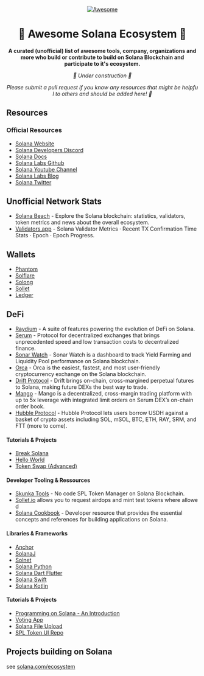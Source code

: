 <div align="center">

[![Awesome](https://awesome.re/badge.svg)](https://awesome.re)

# 🚀 Awesome Solana Ecosystem 🚀
  
 
  **A curated (unofficial) list of awesome tools, company, organizations and more who build or contribute to build on Solana Blockchain and participate to it's ecosystem.**
  
  *🚧 Under construction 🚧*
  
  *Please submit a pull request if you know any resources that might be helpful to others and should be added here! 🙏*
 
 </div>
 
 ## Resources 
  
 ### Official Resources 
 - [Solana Website](https://solana.com) 
 - [Solana Developers Discord](https://discord.com/invite/pquxPsq) 
 - [Solana Docs](https://docs.solana.com) 
 - [Solana Labs Github](https://github.com/solana-labs)  
 - [Solana Youtube Channel](https://www.youtube.com/SolanaFndn)
 - [Solana Labs Blog](https://medium.com/solana-labs) 
 - [Solana Twitter](https://twitter.com/solana)
 
  
 ## Unofficial Network Stats 
 - [Solana Beach](https://solanabeach.io/) - Explore the Solana blockchain: statistics, validators, token metrics and news about the overall ecosystem.
 - [Validators.app](https://www.validators.app/) - Solana Validator Metrics · Recent TX Confirmation Time Stats · Epoch · Epoch Progress.


 ## Wallets
 
 - [Phantom](https://phantom.app/)
 - [Solflare](https://solflare.com/)
 - [Solong](https://solongwallet.io/)
 - [Sollet](https://www.sollet.io/)
 - [Ledger](http://ledger.com/)

 ## DeFi
 
 - [Raydium](https://raydium.io/) - A suite of features powering the evolution of DeFi on Solana.
 - [Serum](https://projectserum.com/) - Protocol for decentralized exchanges that brings unprecedented speed and low transaction costs to decentralized finance.
 - [Sonar Watch](https://sonar.watch/) - Sonar Watch is a dashboard to track Yield Farming and Liquidity Pool performance on Solana blockchain.
 - [Orca](https://www.orca.so/) - Orca is the easiest, fastest, and most user-friendly cryptocurrency exchange on the Solana blockchain.
 - [Drift Protocol](https://www.drift.trade/) - Drift brings on-chain, cross-margined perpetual futures to Solana, making future DEXs the best way to trade.
 - [Mango](https://mango.markets/) - Mango is a decentralized, cross-margin trading platform with up to 5x leverage with integrated limit orders on Serum DEX’s on-chain order book.
 - [Hubble Protocol](https://hubbleprotocol.io/) - Hubble Protocol lets users borrow USDH against a basket of crypto assets including SOL, mSOL, BTC, ETH, RAY, SRM, and FTT (more to come).
  
  
 #### Tutorials & Projects 
 - [Break Solana](https://github.com/solana-labs/break) 
 - [Hello World](https://github.com/solana-labs/example-helloworld) 
 - [Token Swap (Advanced)](https://github.com/solana-labs/solana-program-library/tree/master/token-swap) 
  
 #### Developer Tooling & Ressources
 - [Skunka Tools](https://skunka-tools.xyz) - No code SPL Token Manager on Solana Blockchain.
 - [Sollet.io](https://sollet.io) allows you to request airdops and mint test tokens where allowed 
 - [Solana Cookbook](https://solanacookbook.com/) - Developer resource that provides the essential concepts and references for building applications on Solana.
  
 #### Libraries & Frameworks 
 - [Anchor](https://github.com/project-serum/anchor) 
 - [SolanaJ](https://github.com/p2p-org/solanaj) 
 - [Solnet](https://github.com/bmresearch/Solnet) 
 - [Solana Python](https://pypi.org/project/solana/) 
 - [Solana Dart Flutter](https://github.com/cryptoplease/dart-solana-lib) 
 - [Solana Swift](https://github.com/ajamaica/Solana.Swift) 
 - [Solana Kotlin](https://github.com/ajamaica/Solana.kt) 
  
 #### Tutorials & Projects 
 - [Programming on Solana - An Introduction](https://paulx.dev/blog/2021/01/14/programming-on-solana-an-introduction/) 
 - [Voting App](https://medium.com/@smith_10562/a-simple-solana-dapp-tutorial-6dedbdf65444) 
 - [Solana File Upload](https://github.com/mcf-rocks/solana-upload) 
 - [SPL Token UI Repo](https://github.com/paul-schaaf/spl-token-ui) 
  
 ## Projects building on Solana 
 see [solana.com/ecosystem](https://www.solana.com/ecosystem)
